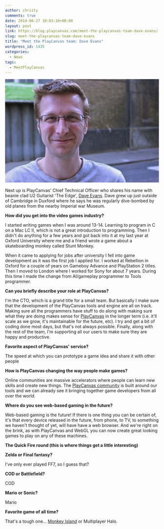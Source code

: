 ```yaml
---
author: christy
comments: true
date: 2014-06-27 10:03:10+00:00
layout: post
link: https://blog.playcanvas.com/meet-the-playcanvas-team-dave-evans/
slug: meet-the-playcanvas-team-dave-evans
title: "Meet the PlayCanvas team: Dave Evans"
wordpress_id: 1435
categories:
  - News
tags:
  - MeetPlayCanvas
---
```


![Dave](/assets/media/team-dave-2014.jpg)

Next up is PlayCanvas' Chief Technical Officer who shares his name with beanie clad U2 Guitarist 'The Edge', [Dave Evans](https://twitter.com/daredevildave). Dave grew up just outside of Cambridge in Duxford where he says he was regularly dive-bombed by old planes from the nearby Imperial war Museum.

**How did you get into the video games industry?**

I started writing games when I was around 13-14. Learning to program in C on a Mac LC II, which is not a great introduction to programming. Then I didn't do anything for a few years and got back into it at my last year at Oxford University where me and a friend wrote a game about a skateboarding monkey called Stunt Monkey.

When it came to applying for jobs after university I fell into game development as it was the first job I applied for. I worked at Rebellion in Oxford for a couple of years on Gameboy Advance and PlayStation 2 titles. Then I moved to London where I worked for Sony for about 7 years. During this time I made the change from AI/gameplay programmer to Tools programmer.

**Can you briefly describe your role at PlayCanvas?**

I'm the CTO, which is a grand title for a small team. But basically I make sure that the development of the PlayCanvas tools and engine are all on track. Making sure all the programmers have stuff to do along with making sure what they are doing makes sense for [PlayCanvas](https://playcanvas.com) in the longer term (i.e. it'll scale as we grow, it's maintainable for the future, etc). I try and get a bit of coding done most days, but that's not always possible. Finally, along with the rest of the team, I'm supporting all our users to make sure they are happy and productive.

**Favorite aspect of PlayCanvas' service?**

The speed at which you can prototype a game idea and share it with other people

**How is PlayCanvas changing the way people make games?**

Online communities are massive accelerators where people can learn new skills and create new things. The [PlayCanvas community](https://forum.playcanvas.com/) is built around our tools and we can already see it bringing together game developers from all over the world.

**Where do you see web-based gaming in the future?**

Web-based gaming is the future! If there is one thing you can be certain of, it's that every device released in the future, from phone, to TV, to something we haven't thought of yet, will have have a web browser. And we're right on the brink, as with PlayCanvas and WebGL you can now create great looking games to play on any of these machines.

**The Quick Fire round (this is where things get a little interesting)**

**Zelda or Final fantasy?**

I've only ever played FF7, so I guess that?

**COD or Battlefield?**

COD

**Mario or Sonic?**

Mario

**Favorite game of all time?**

That's a tough one... [Monkey Island](<https://en.wikipedia.org/wiki/Monkey_Island_(series)>) or Multiplayer Halo.
